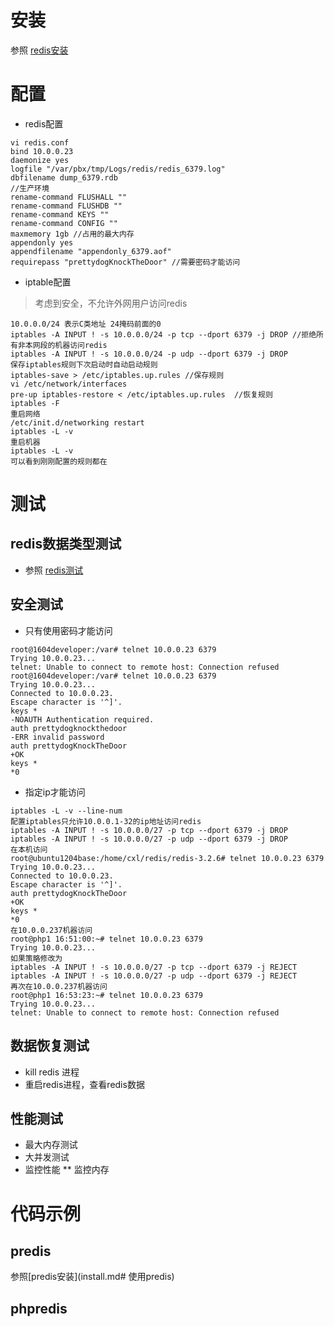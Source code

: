 # 安装
参照 [redis安装](install.md)

# 配置
* redis配置

```shell
vi redis.conf
bind 10.0.0.23
daemonize yes
logfile "/var/pbx/tmp/Logs/redis/redis_6379.log"
dbfilename dump_6379.rdb
//生产环境
rename-command FLUSHALL ""
rename-command FLUSHDB ""
rename-command KEYS ""
rename-command CONFIG ""
maxmemory 1gb //占用的最大内存
appendonly yes
appendfilename "appendonly_6379.aof"
requirepass "prettydogKnockTheDoor" //需要密码才能访问
```

* iptable配置

>考虑到安全，不允许外网用户访问redis
```
10.0.0.0/24 表示C类地址 24掩码前面的0
iptables -A INPUT ! -s 10.0.0.0/24 -p tcp --dport 6379 -j DROP //拒绝所有非本网段的机器访问redis
iptables -A INPUT ! -s 10.0.0.0/24 -p udp --dport 6379 -j DROP
保存iptables规则下次启动时自动启动规则
iptables-save > /etc/iptables.up.rules //保存规则
vi /etc/network/interfaces
pre-up iptables-restore < /etc/iptables.up.rules  //恢复规则
iptables -F
重启网络
/etc/init.d/networking restart
iptables -L -v
重启机器
iptables -L -v
可以看到刚刚配置的规则都在
```
# 测试

## redis数据类型测试
* 参照 [redis测试](test.md)

## 安全测试
* 只有使用密码才能访问
```
root@1604developer:/var# telnet 10.0.0.23 6379
Trying 10.0.0.23...
telnet: Unable to connect to remote host: Connection refused
root@1604developer:/var# telnet 10.0.0.23 6379
Trying 10.0.0.23...
Connected to 10.0.0.23.
Escape character is '^]'.
keys *
-NOAUTH Authentication required.
auth prettydogknockthedoor
-ERR invalid password
auth prettydogKnockTheDoor
+OK
keys *
*0

```
* 指定ip才能访问
```
iptables -L -v --line-num
配置iptables只允许10.0.0.1-32的ip地址访问redis
iptables -A INPUT ! -s 10.0.0.0/27 -p tcp --dport 6379 -j DROP
iptables -A INPUT ! -s 10.0.0.0/27 -p udp --dport 6379 -j DROP
在本机访问
root@ubuntu1204base:/home/cxl/redis/redis-3.2.6# telnet 10.0.0.23 6379
Trying 10.0.0.23...
Connected to 10.0.0.23.
Escape character is '^]'.
auth prettydogKnockTheDoor
+OK
keys *
*0
在10.0.0.237机器访问
root@php1 16:51:00:~# telnet 10.0.0.23 6379
Trying 10.0.0.23...
如果策略修改为
iptables -A INPUT ! -s 10.0.0.0/27 -p tcp --dport 6379 -j REJECT
iptables -A INPUT ! -s 10.0.0.0/27 -p udp --dport 6379 -j REJECT
再次在10.0.0.237机器访问
root@php1 16:53:23:~# telnet 10.0.0.23 6379
Trying 10.0.0.23...
telnet: Unable to connect to remote host: Connection refused
```


## 数据恢复测试
* kill redis 进程
* 重启redis进程，查看redis数据

## 性能测试
* 最大内存测试
* 大并发测试
* 监控性能
** 监控内存

# 代码示例

## predis

参照[predis安装](install.md# 使用predis)
## phpredis
